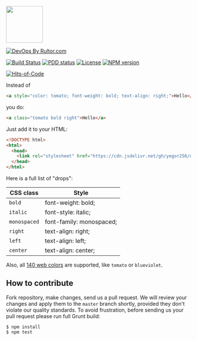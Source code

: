 <img src="./drops_logo.png" height="100px">

[![DevOps By Rultor.com](http://www.rultor.com/b/yegor256/drops)](http://www.rultor.com/p/yegor256/drops)

[![Build Status](https://img.shields.io/travis/yegor256/drops/master.svg)](https://travis-ci.org/yegor256/drops)
[![PDD status](http://www.0pdd.com/svg?name=yegor256/drops)](http://www.0pdd.com/p?name=teamed/yegor256/drops)
[![License](https://img.shields.io/badge/license-MIT-green.svg)](https://github.com/yegor256/drops/blob/master/LICENSE.txt)
[![NPM version](https://badge.fury.io/js/drops.svg)](http://badge.fury.io/js/drops)

[![Hits-of-Code](https://hitsofcode.com/github/yegor256/drops)](https://hitsofcode.com/view/github/yegor256/drops)

Instead of

```html
<a style="color: tomato; font-weight: bold; text-align: right;">Hello</a>
```

you do:

```html
<a class="tomato bold right">Hello</a>
```

Just add it to your HTML:

```html
<!DOCTYPE html>
<html>
  <head>
    <link rel="stylesheet" href="https://cdn.jsdelivr.net/gh/yegor256/drops@gh-pages/drops.min.css"/>
  </head>
</html>
```

Here is a full list of "drops":

| CSS class | Style |
|---|---|
| `bold` | font-weight: bold; |
| `italic` | font-style: italic; |
| `monospaced` | font-family: monospaced; |
| `right` | text-align: right; |
| `left` | text-align: left; |
| `center` | text-align: center; |

Also, all [140 web colors](https://en.wikipedia.org/wiki/Web_colors)
are supported, like `tomato` or `blueviolet`.

## How to contribute

Fork repository, make changes, send us a pull request. We will review
your changes and apply them to the `master` branch shortly, provided
they don't violate our quality standards. To avoid frustration, before
sending us your pull request please run full Grunt build:

```
$ npm install
$ npm test
```

